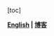 [toc]

**[English](https://github.com/abcnull/webuitest4j/blob/master/README_en.md) | [博客](https://blog.csdn.net/abcnull/article/details/104119940)**
